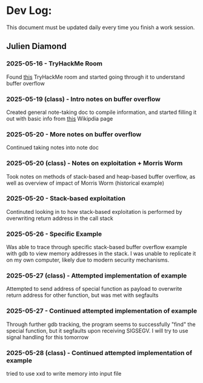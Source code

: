 # Dev Log:

This document must be updated daily every time you finish a work session.

## Julien Diamond

### 2025-05-16 - TryHackMe Room
Found [this](https://tryhackme.com/room/bof1) TryHackMe room and started going through it to understand buffer overflow

### 2025-05-19 (class) - Intro notes on buffer overflow

Created general note-taking doc to compile information, and started filling it out with basic info from [this](https://en.wikipedia.org/wiki/Buffer_overflow) Wikipdia page

### 2025-05-20 - More notes on buffer overflow

Continued taking notes into note doc

### 2025-05-20 (class) - Notes on exploitation + Morris Worm

Took notes on methods of stack-based and heap-based buffer overflow, as well as overview of impact of Morris Worm (historical example)

### 2025-05-20 - Stack-based exploitation

Continuted looking in to how stack-based exploitation is performed by overwriting return address in the call stack

### 2025-05-26 - Specific Example

Was able to trace through specific stack-based buffer overflow example with gdb to view memory addresses in the stack. I was unable to replicate it on my own computer, likely due to modern security mechanisms.

### 2025-05-27 (class) - Attempted implementation of example

Attempted to send address of special function as payload to overwrite return address for other function, but was met with segfaults

### 2025-05-27 - Continued attempted implementation of example

Through further gdb tracking, the program seems to successfully "find" the special function, but it segfaults upon receiving SIGSEGV. I will try to use signal handling for this tomorrow

### 2025-05-28 (class) - Continued attempted implementation of example

tried to use xxd to write memory into input file
